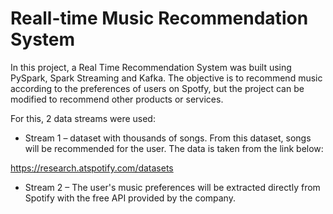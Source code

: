 # Reall-time Music Recommendation System

In this project, a Real Time Recommendation System was built using PySpark, Spark Streaming and Kafka. The objective is to recommend music according to the preferences of users on Spotfy, but the project can be modified to recommend other products or services.

For this, 2 data streams were used:
* Stream 1 – dataset with thousands of songs. From this dataset, songs will be recommended for the user. The data is taken from the link below:

https://research.atspotify.com/datasets

* Stream 2 – The user's music preferences will be extracted directly from Spotify with the free API provided by the company.
